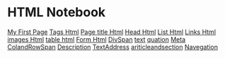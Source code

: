 HTML Notebook
=============

[My First Page][1]
[Tags Html][2]
[Page title Html][3]
[Head Html][4]
[List Html][5]
[Links Html][6]
[images Html][7]
[table html][8]
[Form Html][9]
[DivSpan][10]
[text][11]
[quation][12]
[Meta][13]
[ColandRowSpan][14]
[Description][15]
[TextAddress][16]
[ariticleandsection][17]
[Navegation][18]


[1]: https://jsfiddle.net/pallalarajasekar/b4qh4Lhd/
[2]:https://jsfiddle.net/pallalarajasekar/1v7xa83f/
[3]:https://jsfiddle.net/pallalarajasekar/nq21zn6w/
[4]:https://jsfiddle.net/pallalarajasekar/az6hsb5e/
[5]:https://jsfiddle.net/pallalarajasekar/vor6u8tk/
[6]:https://jsfiddle.net/pallalarajasekar/pLqbzo4k/
[7]:https://jsfiddle.net/pallalarajasekar/9k417g62/1/
[8]:https://jsfiddle.net/pallalarajasekar/o2nojhs9/
[9]:https://jsfiddle.net/pallalarajasekar/hq0gsz55/1/
[10]:https://jsfiddle.net/pallalarajasekar/65xd0212/
[11]:https://jsfiddle.net/pallalarajasekar/cd9caf67/
[12]:https://jsfiddle.net/pallalarajasekar/c54a87g9/
[13]:https://jsfiddle.net/pallalarajasekar/djx1pw13/
[14]:https://jsfiddle.net/pallalarajasekar/t0jkg0bo/
[15]:https://jsfiddle.net/pallalarajasekar/Lzrh8gw6/1/
[16]:https://jsfiddle.net/pallalarajasekar/gbjvewmq/1/
[17]:https://jsfiddle.net/pallalarajasekar/az17poq6/
[18]:https://jsfiddle.net/pallalarajasekar/xv4d7d6q/